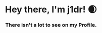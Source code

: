 <h1 align="center">Hey there, I'm j1dr! 🌒</h1>
<h3 align="center">There isn't a lot to see on my Profile.</h3>

